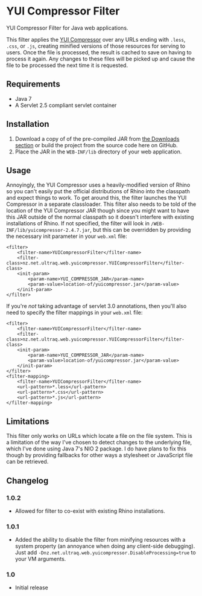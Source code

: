 
YUI Compressor Filter
=====================

YUI Compressor Filter for Java web applications.

This filter applies the [YUI Compressor](http://developer.yahoo.com/yui/compressor/)
over any URLs ending with `.less`, `.css`, or `.js`, creating minified versions
of those resources for serving to users.  Once the file is processed, the result
is cached to save on having to process it again.  Any changes to these files
will be picked up and cause the file to be processed the next time it is
requested.


Requirements
------------

 - Java 7
 - A Servlet 2.5 compliant servlet container


Installation
------------

1. Download a copy of of the pre-compiled JAR from [the Downloads section](yuicompressor-filter/downloads)
   or build the project from the source code here on GitHub.
2. Place the JAR in the `WEB-INF/lib` directory of your web application.


Usage
-----

Annoyingly, the YUI Compressor uses a heavily-modified version of Rhino so you
can't easily put the official distributions of Rhino into the classpath and
expect things to work.  To get around this, the filter launches the YUI
Compressor in a separate classloader.  This filter also needs to be told of the
location of the YUI Compressor JAR though since you might want to have this JAR
outside of the normal classpath so it doesn't interfere with existing
installations of Rhino.  If not specified, the filter will look in `/WEB-INF/lib/yuicompressor-2.4.7.jar`,
but this can be overridden by providing the necessary init parameter in your `web.xml`
file:

	<filter>
		<filter-name>YUICompressorFilter</filter-name>
		<filter-class>nz.net.ultraq.web.yuicompressor.YUICompressorFilter</filter-class>
		<init-param>
			<param-name>YUI_COMPRESSOR_JAR</param-name>
			<param-value>location-of/yuicompressor.jar</param-value>
		</init-param>
	</filter>

If you're _not_ taking advantage of servlet 3.0 annotations, then you'll also
need to specify the filter mappings in your `web.xml` file:

	<filter>
		<filter-name>YUICompressorFilter</filter-name>
		<filter-class>nz.net.ultraq.web.yuicompressor.YUICompressorFilter</filter-class>
		<init-param>
			<param-name>YUI_COMPRESSOR_JAR</param-name>
			<param-value>location-of/yuicompressor.jar</param-value>
		</init-param>
	</filter>
	<filter-mapping>
		<filter-name>YUICompressorFilter</filter-name>
		<url-pattern>*.less</url-pattern>
		<url-pattern>*.css</url-pattern>
		<url-pattern>*.js</url-pattern>
	</filter-mapping>


Limitations
-----------

This filter only works on URLs which locate a file on the file system.  This is
a limitation of the way I've chosen to detect changes to the underlying file,
which I've done using Java 7's NIO 2 package.  I do have plans to fix this
though by providing fallbacks for other ways a stylesheet or JavaScript file can
be retrieved.


Changelog
---------

### 1.0.2
 - Allowed for filter to co-exist with existing Rhino installations.

### 1.0.1
 - Added the ability to disable the filter from minifying resources with a
   system property (an annoyance when doing any client-side debugging).  Just
   add `-Dnz.net.ultraq.web.yuicompressor.DisableProcessing=true` to your VM
   arguments.

### 1.0
 - Initial release
